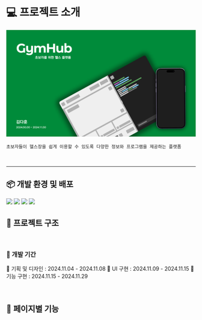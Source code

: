 # 💻 프로젝트 소개

<img src="/public/Intro.png">

`초보자들이 헬스장을 쉽게 이용할 수 있도록 다양한 정보와 프로그램을 제공하는 플랫폼`

<br>

<hr />

## 📦 개발 환경 및 배포

<span>
  <img src="https://img.shields.io/badge/React-1572B6?style=flat&logo=react&logoColor=white">
  <img src="https://img.shields.io/badge/Styled_Components-DB7093?style=flat&logo=styled-components&logoColor=white">
  <img src="https://img.shields.io/badge/React_Router-CA4245?style=flat&logo=React-Router&logoColor=white">
  <img src="https://img.shields.io/badge/zustand-433E38?style=flat&logo=&logoColor=white">
</span>
<br>

## 📂 프로젝트 구조

<br>

### 📅 개발 기간

🌱 기획 및 디자인 : 2024.11.04 - 2024.11.08
🌱 UI 구현 : 2024.11.09 - 2024.11.15
🌱 기능 구현 : 2024.11.15 - 2024.11.29

<br>

## 🔗 페이지별 기능

